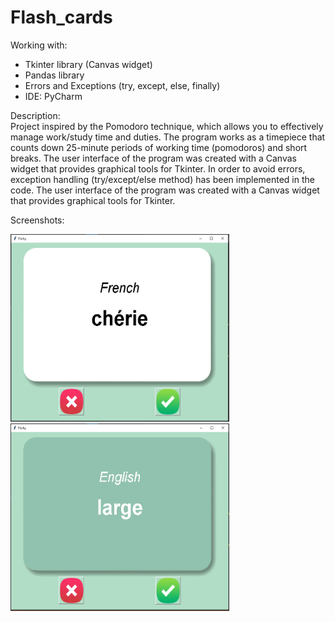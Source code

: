 # Flash_cards

Working with:
- Tkinter library (Canvas widget)
- Pandas library
- Errors and Exceptions (try, except, else, finally)
- IDE: PyCharm

Description:<br>
Project inspired by the Pomodoro technique, which allows you to effectively manage work/study time and duties.
The program works as a timepiece that counts down 25-minute periods of working time (pomodoros) and short breaks.
The user interface of the program was created with a Canvas widget that provides graphical tools for Tkinter.
In order to avoid errors, exception handling (try/except/else method) has been implemented in the code.
The user interface of the program was created with a Canvas widget that provides graphical tools for Tkinter.

Screenshots:
<div>
<img src="/screenshots/french.png" width="350" height="300"><img src="/screenshots/english.png" width="350" height="300">
</div>
